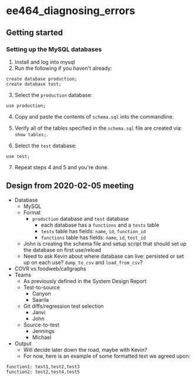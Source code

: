 # ee464_diagnosing_errors

## Getting started
### Setting up the MySQL databases

1. Install and log into mysql
2. Run the following if you haven't already:

```
create database production;
create database test;
```

3. Select the `production` database:

```
use production;
```

4. Copy and paste the contents of `schema.sql` into the commandline.
5. Verify all of the tables specified in the `schema.sql` file are
   created via: `show tables;`.

6. Select the `test` database:

```
use test;
```

7. Repeat steps 4 and 5 and you're done.

## Design from 2020-02-05 meeting

* Database
  * MySQL
  * Format
    * `production` database and `test` database
      * each database has a `functions` and a `tests` table
      * `tests` table has fields: `name`, `id`, `function_id`
      * `functions` table has fields: `name`, `id`, `test_id`
  * John is creating the schema file and setup script that should
    set up the database on first use/reload
  * Need to ask Kevin about where database can live: persisted or set up
    on each use? `dump_to_csv` and `load_from_csv`?
* COVR vs foodweb/callgraphs
* Teams
  * As previously defined in the System Design Report
  * Test-to-source
    * Canyon
    * Saarila
  * Git diffs/regression test selection
    * Janvi
    * John
  * Source-to-test
    * Jennings
    * Michael
* Output
  * Will decide later down the road, maybe with Kevin?
  * For now, here is an example of some formatted text we agreed upon:

```
function1: test1,test2,test3
function2: test2,test4,test5
```

